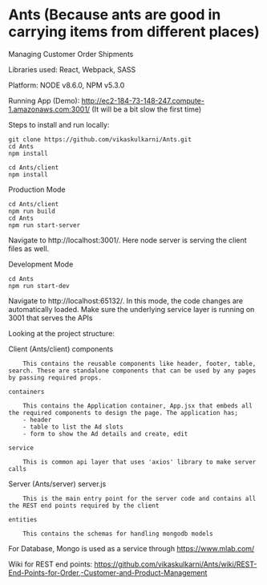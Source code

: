 # Ants (Because ants are good in carrying items from different places)
Managing Customer Order Shipments

Libraries used:
React, Webpack, SASS

Platform:
NODE v8.6.0, NPM v5.3.0

Running App (Demo): http://ec2-184-73-148-247.compute-1.amazonaws.com:3001/ (It will be a bit slow the first time)

Steps to install and run locally:

    git clone https://github.com/vikaskulkarni/Ants.git
    cd Ants
    npm install

    cd Ants/client
    npm install
  
Production Mode
    
    cd Ants/client
    npm run build
    cd Ants
    npm run start-server

Navigate to http://localhost:3001/. Here node server is serving the client files as well.

Development Mode

    cd Ants
    npm run start-dev
  
Navigate to http://localhost:65132/. In this mode, the code changes are automatically loaded. Make sure the underlying service layer is running on 3001 that serves the APIs


Looking at the project structure:

Client (Ants/client)
    components

        This contains the reusable components like header, footer, table, search. These are standalone components that can be used by any pages by passing required props.

    containers

        This contains the Application container, App.jsx that embeds all the required components to design the page. The application has;
        - header
        - table to list the Ad slots
        - form to show the Ad details and create, edit

    service

        This is common api layer that uses 'axios' library to make server calls

Server (Ants/server)
    server.js

        This is the main entry point for the server code and contains all the REST end points required by the client
        
    entities

        This contains the schemas for handling mongodb models
        
For Database, Mongo is used as a service through https://www.mlab.com/

Wiki for REST end points:
https://github.com/vikaskulkarni/Ants/wiki/REST-End-Points-for-Order,-Customer-and-Product-Management
